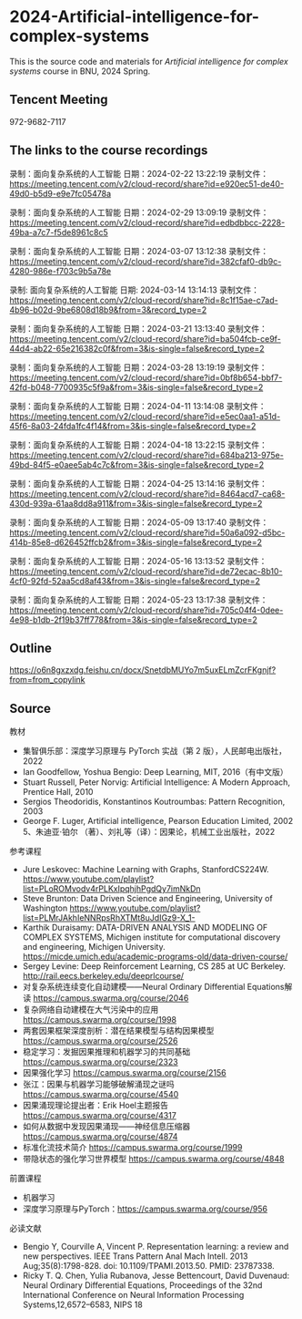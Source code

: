 # 2024-Artificial-intelligence-for-complex-systems
This is the source code and materials for *Artificial intelligence for complex systems* course in BNU, 2024 Spring.<br>

## Tencent Meeting
972-9682-7117

## The links to the course recordings
录制：面向复杂系统的人工智能
日期：2024-02-22 13:22:19
录制文件：https://meeting.tencent.com/v2/cloud-record/share?id=e920ec51-de40-49d0-b5d9-e9e7fc05478a

录制：面向复杂系统的人工智能
日期：2024-02-29 13:09:19
录制文件：https://meeting.tencent.com/v2/cloud-record/share?id=edbdbbcc-2228-49ba-a7c7-f5de8961c8c5

录制：面向复杂系统的人工智能
日期：2024-03-07 13:12:38
录制文件：https://meeting.tencent.com/v2/cloud-record/share?id=382cfaf0-db9c-4280-986e-f703c9b5a78e

录制: 面向复杂系统的人工智能
日期: 2024-03-14 13:14:13
录制文件：https://meeting.tencent.com/v2/cloud-record/share?id=8c1f15ae-c7ad-4b96-b02d-9be6808d18b9&from=3&record_type=2

录制：面向复杂系统的人工智能
日期：2024-03-21 13:13:40
录制文件：https://meeting.tencent.com/v2/cloud-record/share?id=ba504fcb-ce9f-44d4-ab22-65e216382c0f&from=3&is-single=false&record_type=2

录制：面向复杂系统的人工智能
日期：2024-03-28 13:19:19
录制文件：https://meeting.tencent.com/v2/cloud-record/share?id=0bf8b654-bbf7-42fd-b048-7700935c5f9a&from=3&is-single=false&record_type=2

录制：面向复杂系统的人工智能
日期：2024-04-11 13:14:08
录制文件：https://meeting.tencent.com/v2/cloud-record/share?id=e5ec0aa1-a51d-45f6-8a03-24fda1fc4f14&from=3&is-single=false&record_type=2

录制：面向复杂系统的人工智能
日期：2024-04-18 13:22:15
录制文件：https://meeting.tencent.com/v2/cloud-record/share?id=684ba213-975e-49bd-84f5-e0aee5ab4c7c&from=3&is-single=false&record_type=2

录制：面向复杂系统的人工智能
日期：2024-04-25 13:14:16
录制文件：https://meeting.tencent.com/v2/cloud-record/share?id=8464acd7-ca68-430d-939a-61aa8dd8a911&from=3&is-single=false&record_type=2

录制：面向复杂系统的人工智能
日期：2024-05-09 13:17:40
录制文件：https://meeting.tencent.com/v2/cloud-record/share?id=50a6a092-d5bc-414b-85e8-d626452ffcb2&from=3&is-single=false&record_type=2

录制：面向复杂系统的人工智能
日期：2024-05-16 13:13:52
录制文件：https://meeting.tencent.com/v2/cloud-record/share?id=de72ecac-8b10-4cf0-92fd-52aa5cd8af43&from=3&is-single=false&record_type=2

录制：面向复杂系统的人工智能
日期：2024-05-23 13:17:38
录制文件：https://meeting.tencent.com/v2/cloud-record/share?id=705c04f4-0dee-4e98-b1db-2f19b37ff778&from=3&is-single=false&record_type=2
## Outline
https://o6n8gxzxdg.feishu.cn/docx/SnetdbMUYo7m5uxELmZcrFKgnjf?from=from_copylink

## Source
教材
- 集智俱乐部：深度学习原理与 PyTorch 实战（第 2 版），人民邮电出版社，2022
- Ian Goodfellow, Yoshua Bengio: Deep Learning, MIT, 2016（有中文版）
- Stuart Russell, Peter Norvig: Artificial Intelligence: A Modern Approach, Prentice Hall, 2010
- Sergios Theodoridis, Konstantinos Koutroumbas: Pattern Recognition, 2003
- George F. Luger, Artificial intelligence, Pearson Education Limited, 2002 5、朱迪亚·铂尔 （著）、刘礼等（译）：因果论，机械工业出版社，2022

参考课程
- Jure Leskovec: Machine Learning with Graphs, StanfordCS224W.
https://www.youtube.com/playlist?list=PLoROMvodv4rPLKxIpqhjhPgdQy7imNkDn
- Steve Brunton: Data Driven Science and Engineering, University of Washington
https://www.youtube.com/playlist?list=PLMrJAkhIeNNRpsRhXTMt8uJdIGz9-X_1-
- Karthik Duraisamy: DATA-DRIVEN ANALYSIS AND MODELING OF COMPLEX SYSTEMS, Michigen institute for computational discovery and engineering, Michigen University.
https://micde.umich.edu/academic-programs-old/data-driven-course/
- Sergey Levine: Deep Reinforcement Learning, CS 285 at UC Berkeley.
http://rail.eecs.berkeley.edu/deeprlcourse/
- 对复杂系统连续变化自动建模——Neural Ordinary Differential Equations解读
https://campus.swarma.org/course/2046
- 复杂网络自动建模在大气污染中的应用
https://campus.swarma.org/course/1998
- 两套因果框架深度剖析：潜在结果模型与结构因果模型
https://campus.swarma.org/course/2526
- 稳定学习：发掘因果推理和机器学习的共同基础
https://campus.swarma.org/course/2323
- 因果强化学习 
https://campus.swarma.org/course/2156
- 张江：因果与机器学习能够破解涌现之谜吗
https://campus.swarma.org/course/4540
- 因果涌现理论提出者：Erik Hoel主题报告
https://campus.swarma.org/course/4317
- 如何从数据中发现因果涌现——神经信息压缩器
https://campus.swarma.org/course/4874
- 标准化流技术简介
https://campus.swarma.org/course/1999
- 带隐状态的强化学习世界模型
  https://campus.swarma.org/course/4848

前置课程
- 机器学习
- 深度学习原理与PyTorch：https://campus.swarma.org/course/956

必读文献
- Bengio Y, Courville A, Vincent P. Representation learning: a review and new perspectives. IEEE Trans Pattern Anal Mach Intell. 2013 Aug;35(8):1798-828. doi: 10.1109/TPAMI.2013.50. PMID: 23787338.
- Ricky T. Q. Chen, Yulia Rubanova, Jesse Bettencourt, David Duvenaud: Neural Ordinary Differential Equations, Proceedings of the 32nd International Conference on Neural Information Processing Systems,12,6572–6583, NIPS 18
